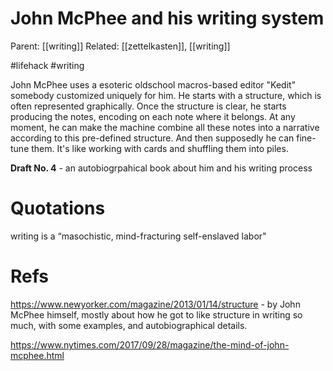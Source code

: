 # John McPhee and his writing system

Parent: [[writing]]	
Related: [[zettelkasten]], [[writing]]

#lifehack #writing


John McPhee uses a esoteric oldschool macros-based editor "Kedit" somebody customized uniquely for him. He starts with a structure, which is often represented graphically. Once the structure is clear, he starts producing the notes, encoding on each note where it belongs. At any moment, he can make the machine combine all these notes into a narrative according to this pre-defined structure. And then supposedly he can fine-tune them. It's like working with cards and shuffling them into piles.

**Draft No. 4** - an autobiogrpahical book about him and his writing process

# Quotations

 writing is a “masochistic, mind-fracturing self-enslaved labor"

# Refs

https://www.newyorker.com/magazine/2013/01/14/structure - by John McPhee himself, mostly about how he got to like structure in writing so much, with some examples, and autobiographical details.

https://www.nytimes.com/2017/09/28/magazine/the-mind-of-john-mcphee.html